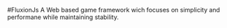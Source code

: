 #FluxionJs
A Web based game framework wich focuses on simplicity and performane while maintaining stability.
